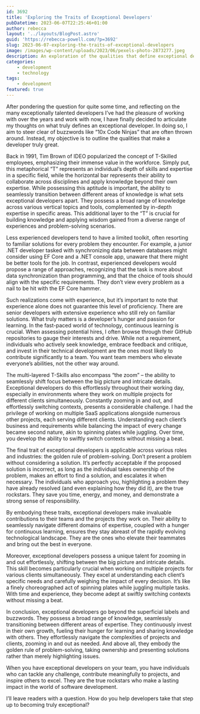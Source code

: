 ```yaml
---
id: 3692
title: 'Exploring the Traits of Exceptional Developers'
pubDatetime: 2023-06-07T22:25:46+01:00
author: rebecca
layout: '../layouts/BlogPost.astro'
guid: 'https://rebecca-powell.com/?p=3692'
slug: 2023-06-07-exploring-the-traits-of-exceptional-developers
image: /images/wp-content/uploads/2023/06/pexels-photo-2873277.jpeg
description: An exploration of the qualities that define exceptional developers, including T-shaped skills, continuous learning, problem-solving, and the ability to switch between big-picture thinking and detailed focus.
categories:
    - development
    - technology
tags:
    - development
featured: true
---
```


After pondering the question for quite some time, and reflecting on the many exceptionally talented developers I’ve had the pleasure of working with over the years and work with now, I have finally decided to articulate my thoughts on what truly defines an exceptional developer. In doing so, I aim to steer clear of buzzwords like “10x Code Ninjas” that are often thrown around. Instead, my objective is to outline the qualities that make a developer truly great.

Back in 1991, Tim Brown of IDEO popularized the concept of T-Skilled employees, emphasizing their immense value in the workforce. Simply put, this metaphorical “T” represents an individual’s depth of skills and expertise in a specific field, while the horizontal bar represents their ability to collaborate across disciplines and apply knowledge beyond their own expertise. While possessing this aptitude is important, the ability to seamlessly transition between different areas of knowledge is what sets exceptional developers apart. They possess a broad range of knowledge across various vertical topics and tools, complemented by in-depth expertise in specific areas. This additional layer to the “T” is crucial for building knowledge and applying wisdom gained from a diverse range of experiences and problem-solving scenarios.

Less experienced developers tend to have a limited toolkit, often resorting to familiar solutions for every problem they encounter. For example, a junior .NET developer tasked with synchronizing data between databases might consider using EF Core and a .NET console app, unaware that there might be better tools for the job. In contrast, experienced developers would propose a range of approaches, recognizing that the task is more about data synchronization than programming, and that the choice of tools should align with the specific requirements. They don’t view every problem as a nail to be hit with the EF Core hammer.

Such realizations come with experience, but it’s important to note that experience alone does not guarantee this level of proficiency. There are senior developers with extensive experience who still rely on familiar solutions. What truly matters is a developer’s hunger and passion for learning. In the fast-paced world of technology, continuous learning is crucial. When assessing potential hires, I often browse through their GitHub repositories to gauge their interests and drive. While not a requirement, individuals who actively seek knowledge, embrace feedback and critique, and invest in their technical development are the ones most likely to contribute significantly to a team. You want team members who elevate everyone’s abilities, not the other way around.

The multi-layered T-Skills also encompass “the zoom” – the ability to seamlessly shift focus between the big picture and intricate details. Exceptional developers do this effortlessly throughout their working day, especially in environments where they work on multiple projects for different clients simultaneously. Constantly zooming in and out, and effortlessly switching contexts, presents a considerable challenge. I had the privilege of working on multiple SaaS applications alongside numerous other projects, each serving different clients. Understanding each client’s business and requirements while balancing the impact of every change became second nature, akin to spinning plates while juggling. Over time, you develop the ability to swiftly switch contexts without missing a beat.

The final trait of exceptional developers is applicable across various roles and industries: the golden rule of problem-solving. Don’t present a problem without considering a solution. It’s perfectly acceptable if the proposed solution is incorrect, as long as the individual takes ownership of the problem, makes an effort to find a solution, and escalates it when necessary. The individuals who approach you, highlighting a problem they have already resolved (and even explaining how they did it), are the true rockstars. They save you time, energy, and money, and demonstrate a strong sense of responsibility.

By embodying these traits, exceptional developers make invaluable contributions to their teams and the projects they work on. Their ability to seamlessly navigate different domains of expertise, coupled with a hunger for continuous learning, ensures they stay abreast of the rapidly evolving technological landscape. They are the ones who elevate their teammates and bring out the best in everyone.

Moreover, exceptional developers possess a unique talent for zooming in and out effortlessly, shifting between the big picture and intricate details. This skill becomes particularly crucial when working on multiple projects for various clients simultaneously. They excel at understanding each client’s specific needs and carefully weighing the impact of every decision. It’s like a finely choreographed act of spinning plates while juggling multiple tasks. With time and experience, they become adept at swiftly switching contexts without missing a beat.

In conclusion, exceptional developers go beyond the superficial labels and buzzwords. They possess a broad range of knowledge, seamlessly transitioning between different areas of expertise. They continuously invest in their own growth, fueling their hunger for learning and sharing knowledge with others. They effortlessly navigate the complexities of projects and clients, zooming in and out as needed. And above all, they embody the golden rule of problem-solving, taking ownership and presenting solutions rather than merely highlighting issues.

When you have exceptional developers on your team, you have individuals who can tackle any challenge, contribute meaningfully to projects, and inspire others to excel. They are the true rockstars who make a lasting impact in the world of software development.

I’ll leave readers with a question. How do you help developers take that step up to becoming truly exceptional?